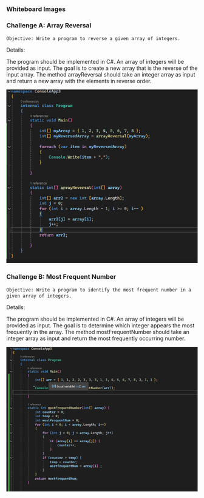 ### Whiteboard Images

### Challenge A: Array Reversal

    Objective: Write a program to reverse a given array of integers.

Details:

The program should be implemented in C#.
An array of integers will be provided as input.
The goal is to create a new array that is the reverse of the input array.
The method arrayReversal should take an integer array as input and return a new array with the elements in reverse order.

![Array Reversal Whiteboard](reversedArray.png)

### Challenge B: Most Frequent Number

    Objective: Write a program to identify the most frequent number in a given array of integers.

Details:

The program should be implemented in C#.
An array of integers will be provided as input.
The goal is to determine which integer appears the most frequently in the array.
The method mostFrequentNumber should take an integer array as input and return the most frequently occurring number.

![Most Frequent Number Whiteboard](frequentNumber.png)
